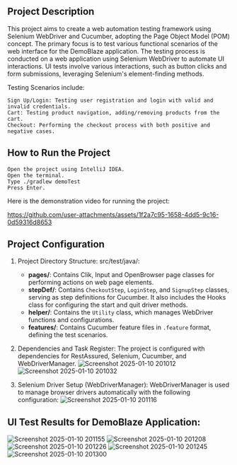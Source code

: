 Project Description
-
This project aims to create a web automation testing framework using Selenium WebDriver and Cucumber, adopting the Page Object Model (POM) concept. The primary focus is to test various functional scenarios of the web interface for the DemoBlaze application.
The testing process is conducted on a web application using Selenium WebDriver to automate UI interactions. UI tests involve various interactions, such as button clicks and form submissions, leveraging Selenium's element-finding methods.

Testing Scenarios include:

    Sign Up/Login: Testing user registration and login with valid and invalid credentials.
    Cart: Testing product navigation, adding/removing products from the cart.
    Checkout: Performing the checkout process with both positive and negative cases.

How to Run the Project
-
    Open the project using IntelliJ IDEA.
    Open the terminal.
    Type ./gradlew demoTest
    Press Enter.

Here is the demonstration video for running the project:

https://github.com/user-attachments/assets/1f2a7c95-1658-4dd5-9c16-0d59316d8653






Project Configuration
-
1. Project Directory Structure:
    src/test/java/:  
    - **pages/**: Contains Clik, Input and OpenBrowser page classes for performing actions on web page elements.  
    - **stepDef/**: Contains `CheckoutStep`, `LoginStep`, and `SignupStep` classes, serving as step definitions for Cucumber. It also includes the Hooks class for configuring the start and quit driver methods.  
    - **helper/**: Contains the `Utility` class, which manages WebDriver functions and configurations.  
    - **features/**: Contains Cucumber feature files in `.feature` format, defining the test scenarios.  

2. Dependencies and Task Register:
The project is configured with dependencies for RestAssured, Selenium, Cucumber, and WebDriverManager.
![Screenshot 2025-01-10 201012](https://github.com/user-attachments/assets/47cc87fc-8310-4e6b-8007-80c9fb8af61b)
![Screenshot 2025-01-10 201032](https://github.com/user-attachments/assets/e47fdc50-e731-4219-851d-b1b0b18ca30a)

4. Selenium Driver Setup (WebDriverManager):
WebDriverManager is used to manage browser drivers automatically with the following configuration:
![Screenshot 2025-01-10 201116](https://github.com/user-attachments/assets/979a3414-a83d-4603-8201-b95bc4211d81)


UI Test Results for DemoBlaze Application:
-
![Screenshot 2025-01-10 201155](https://github.com/user-attachments/assets/8632f735-1830-40ca-915a-205ae1d28c10)
![Screenshot 2025-01-10 201208](https://github.com/user-attachments/assets/804e73e6-2a66-4245-8e1c-266bdbd11d0e)
![Screenshot 2025-01-10 201226](https://github.com/user-attachments/assets/ea20ee31-c95a-444c-a368-357b41f49252)
![Screenshot 2025-01-10 201245](https://github.com/user-attachments/assets/b9671877-a8c0-43ca-9e6a-e742f4f13036)
![Screenshot 2025-01-10 201300](https://github.com/user-attachments/assets/32f1a13a-0a65-451b-bcef-0108cc669822)

